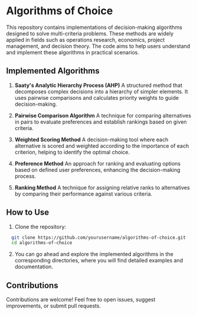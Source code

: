 # Algorithms of Choice
This repository contains implementations of decision-making algorithms designed to solve multi-criteria problems. These methods are widely applied in fields such as operations research, economics, project management, and decision theory. The code aims to help users understand and implement these algorithms in practical scenarios.


## Implemented Algorithms

1. **Saaty's Analytic Hierarchy Process (AHP)**
  A structured method that decomposes complex decisions into a hierarchy of simpler elements. It uses pairwise comparisons and calculates priority weights to guide decision-making.

2. **Pairwise Comparison Algorithm**
  A technique for comparing alternatives in pairs to evaluate preferences and establish rankings based on given criteria.

3. **Weighted Scoring Method**
  A decision-making tool where each alternative is scored and weighted according to the importance of each criterion, helping to identify the optimal choice.

4. **Preference Method**
  An approach for ranking and evaluating options based on defined user preferences, enhancing the decision-making process.

5. **Ranking Method**
  A technique for assigning relative ranks to alternatives by comparing their performance against various criteria.


## How to Use

1. Clone the repository:

```bash  
  git clone https://github.com/yourusername/algorithms-of-choice.git  
  cd algorithms-of-choice
```

2. You can go ahead and explore the implemented algorithms in the corresponding directories, where you will find detailed examples and documentation.

## Contributions
  Contributions are welcome! Feel free to open issues, suggest improvements, or submit pull requests.

